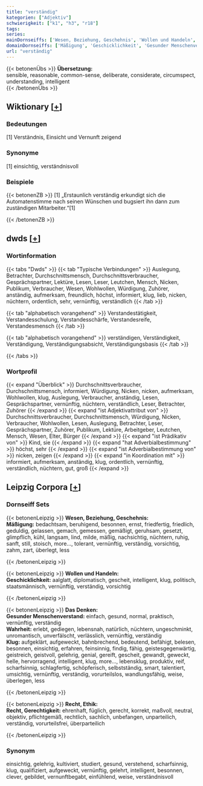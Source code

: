 ```yaml
---
title: "verständig"
kategorien: ["Adjektiv"]
schwierigkeit: ["k1", "h3", "r18"]
tags:
series:
mainDornseiffs: ['Wesen, Beziehung, Geschehnis', 'Wollen und Handeln', 'Das Denken', 'Recht, Ethik']
domainDornseiffs: ['Mäßigung', 'Geschicklichkeit', 'Gesunder Menschenverstand', 'Wahrheit', 'Klug', 'Recht, Gerechtigkeit']
url: "verständig"
---
```


{{< betonenÜbs >}}
**Übersetzung:**  
sensible, reasonable, common-sense, deliberate, considerate, circumspect, understanding, intelligent  
{{< /betonenÜbs >}}

## Wiktionary [[+](https://de.wiktionary.org/wiki/verständig)]

### Bedeutungen
[1] Verständnis, Einsicht und Vernunft zeigend  

### Synonyme
[1] einsichtig, verständnisvoll  

### Beispiele
{{< betonenZB >}}
[1] „Erstaunlich verständig erkundigt sich die Automatenstimme nach seinen Wünschen und bugsiert ihn dann zum zuständigen Mitarbeiter.“[1]  

{{< /betonenZB >}}


## dwds [[+](https://www.dwds.de/wb/verständig)]

### Wortinformation
{{< tabs "Dwds" >}}
{{< tab "Typische Verbindungen" >}}
Auslegung, Betrachter, Durchschnittsmensch, Durchschnittsverbraucher, Gesprächspartner, Lektüre, Lesen, Leser, Leutchen, Mensch, Nicken, Publikum, Verbraucher, Wesen, Wohlwollen, Würdigung, Zuhörer, anständig, aufmerksam, freundlich, höchst, informiert, klug, lieb, nicken, nüchtern, ordentlich, sehr, vernünftig, verständlich
{{< /tab >}}

{{< tab "alphabetisch vorangehend" >}}
Verstandestätigkeit, Verstandesschulung, Verstandesschärfe, Verstandesreife, Verstandesmensch
{{< /tab >}}

{{< tab "alphabetisch vorangehend" >}}
verständigen, Verständigkeit, Verständigung, Verständigungsabsicht, Verständigungsbasis
{{< /tab >}}

{{< /tabs >}}

### Wortprofil
{{< expand "Überblick" >}} Durchschnittsverbraucher, Durchschnittsmensch, informiert, Würdigung, Nicken, nicken, aufmerksam, Wohlwollen, klug, Auslegung, Verbraucher, anständig, Lesen, Gesprächspartner, vernünftig, nüchtern, verständlich, Leser, Betrachter, Zuhörer {{< /expand >}}
{{< expand "ist Adjektivattribut von" >}} Durchschnittsverbraucher, Durchschnittsmensch, Würdigung, Nicken, Verbraucher, Wohlwollen, Lesen, Auslegung, Betrachter, Leser, Gesprächspartner, Zuhörer, Publikum, Lektüre, Arbeitgeber, Leutchen, Mensch, Wesen, Elter, Bürger {{< /expand >}}
{{< expand "ist Prädikativ von" >}} Kind, sie {{< /expand >}}
{{< expand "hat Adverbialbestimmung" >}} höchst, sehr {{< /expand >}}
{{< expand "ist Adverbialbestimmung von" >}} nicken, zeigen {{< /expand >}}
{{< expand "in Koordination mit" >}} informiert, aufmerksam, anständig, klug, ordentlich, vernünftig, verständlich, nüchtern, gut, groß {{< /expand >}}

## Leipzig Corpora [[+](https://corpora.uni-leipzig.de/en/res?word=verständig&corpusId=deu_newscrawl-public_2018)]

### Dornseiff Sets
{{< betonenLeipzig >}}
**Wesen, Beziehung, Geschehnis:**  
**Mäßigung:** bedachtsam, beruhigend, besonnen, ernst, friedfertig, friedlich, geduldig, gelassen, gemach, gemessen, gemäßigt, geruhsam, gesetzt, glimpflich, kühl, langsam, lind, milde, mäßig, nachsichtig, nüchtern, ruhig, sanft, still, stoisch, more..., tolerant, vernünftig, verständig, vorsichtig, zahm, zart, überlegt, less  

{{< /betonenLeipzig >}}


{{< betonenLeipzig >}}
**Wollen und Handeln:**  
**Geschicklichkeit:** aalglatt, diplomatisch, gescheit, intelligent, klug, politisch, staatsmännisch, vernünftig, verständig, vorsichtig  

{{< /betonenLeipzig >}}


{{< betonenLeipzig >}}
**Das Denken:**  
**Gesunder Menschenverstand:** einfach, gesund, normal, praktisch, vernünftig, verständig  
**Wahrheit:** erlebt, gediegen, lebensnah, natürlich, nüchtern, ungeschminkt, unromantisch, unverfälscht, verlässlich, vernünftig, verständig  
**Klug:** aufgeklärt, aufgeweckt, bahnbrechend, bedeutend, befähigt, belesen, besonnen, einsichtig, erfahren, feinsinnig, findig, fähig, geistesgegenwärtig, geistreich, geistvoll, gelehrig, genial, gereift, gescheit, gewandt, geweckt, helle, hervorragend, intelligent, klug, more..., lebensklug, produktiv, reif, scharfsinnig, schlagfertig, schöpferisch, selbstständig, smart, talentiert, umsichtig, vernünftig, verständig, vorurteilslos, wandlungsfähig, weise, überlegen, less  

{{< /betonenLeipzig >}}


{{< betonenLeipzig >}}
**Recht, Ethik:**  
**Recht, Gerechtigkeit:** ehrenhaft, füglich, gerecht, korrekt, maßvoll, neutral, objektiv, pflichtgemäß, rechtlich, sachlich, unbefangen, unparteilich, verständig, vorurteilsfrei, überparteilich  

{{< /betonenLeipzig >}}

### Synonym
einsichtig, gelehrig, kultiviert, studiert, gesund, verstehend, scharfsinnig, klug, qualifiziert, aufgeweckt, vernünftig, gelehrt, intelligent, besonnen, clever, gebildet, vernunftbegabt, einfühlend, weise, verständnisvoll

